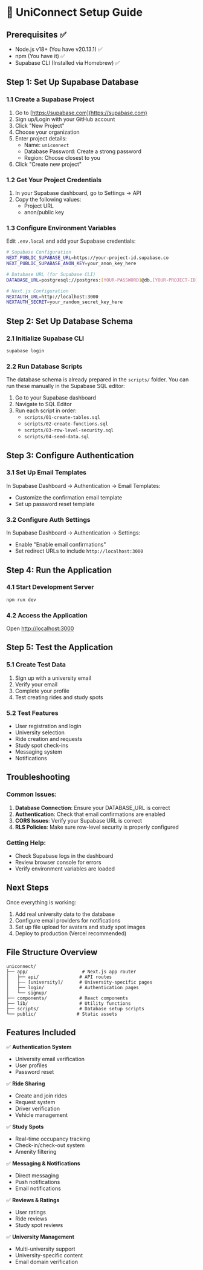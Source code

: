 # 🚀 UniConnect Setup Guide

## Prerequisites ✅
- Node.js v18+ (You have v20.13.1) ✅
- npm (You have it) ✅
- Supabase CLI (Installed via Homebrew) ✅

## Step 1: Set Up Supabase Database

### 1.1 Create a Supabase Project
1. Go to [https://supabase.com](https://supabase.com)
2. Sign up/Login with your GitHub account
3. Click "New Project"
4. Choose your organization
5. Enter project details:
   - Name: `uniconnect`
   - Database Password: Create a strong password
   - Region: Choose closest to you
6. Click "Create new project"

### 1.2 Get Your Project Credentials
1. In your Supabase dashboard, go to Settings → API
2. Copy the following values:
   - Project URL
   - anon/public key

### 1.3 Configure Environment Variables
Edit `.env.local` and add your Supabase credentials:

```bash
# Supabase Configuration
NEXT_PUBLIC_SUPABASE_URL=https://your-project-id.supabase.co
NEXT_PUBLIC_SUPABASE_ANON_KEY=your_anon_key_here

# Database URL (for Supabase CLI)
DATABASE_URL=postgresql://postgres:[YOUR-PASSWORD]@db.[YOUR-PROJECT-ID].supabase.co:5432/postgres

# Next.js Configuration
NEXTAUTH_URL=http://localhost:3000
NEXTAUTH_SECRET=your_random_secret_key_here
```

## Step 2: Set Up Database Schema

### 2.1 Initialize Supabase CLI
```bash
supabase login
```

### 2.2 Run Database Scripts
The database schema is already prepared in the `scripts/` folder. You can run these manually in the Supabase SQL editor:

1. Go to your Supabase dashboard
2. Navigate to SQL Editor
3. Run each script in order:
   - `scripts/01-create-tables.sql`
   - `scripts/02-create-functions.sql`
   - `scripts/03-row-level-security.sql`
   - `scripts/04-seed-data.sql`

## Step 3: Configure Authentication

### 3.1 Set Up Email Templates
In Supabase Dashboard → Authentication → Email Templates:
- Customize the confirmation email template
- Set up password reset template

### 3.2 Configure Auth Settings
In Supabase Dashboard → Authentication → Settings:
- Enable "Enable email confirmations"
- Set redirect URLs to include `http://localhost:3000`

## Step 4: Run the Application

### 4.1 Start Development Server
```bash
npm run dev
```

### 4.2 Access the Application
Open [http://localhost:3000](http://localhost:3000)

## Step 5: Test the Application

### 5.1 Create Test Data
1. Sign up with a university email
2. Verify your email
3. Complete your profile
4. Test creating rides and study spots

### 5.2 Test Features
- User registration and login
- University selection
- Ride creation and requests
- Study spot check-ins
- Messaging system
- Notifications

## Troubleshooting

### Common Issues:
1. **Database Connection**: Ensure your DATABASE_URL is correct
2. **Authentication**: Check that email confirmations are enabled
3. **CORS Issues**: Verify your Supabase URL is correct
4. **RLS Policies**: Make sure row-level security is properly configured

### Getting Help:
- Check Supabase logs in the dashboard
- Review browser console for errors
- Verify environment variables are loaded

## Next Steps

Once everything is working:
1. Add real university data to the database
2. Configure email providers for notifications
3. Set up file upload for avatars and study spot images
4. Deploy to production (Vercel recommended)

## File Structure Overview

```
uniconnect/
├── app/                    # Next.js app router
│   ├── api/               # API routes
│   ├── [university]/      # University-specific pages
│   ├── login/             # Authentication pages
│   └── signup/
├── components/            # React components
├── lib/                   # Utility functions
├── scripts/               # Database setup scripts
└── public/               # Static assets
```

## Features Included

✅ **Authentication System**
- University email verification
- User profiles
- Password reset

✅ **Ride Sharing**
- Create and join rides
- Request system
- Driver verification
- Vehicle management

✅ **Study Spots**
- Real-time occupancy tracking
- Check-in/check-out system
- Amenity filtering

✅ **Messaging & Notifications**
- Direct messaging
- Push notifications
- Email notifications

✅ **Reviews & Ratings**
- User ratings
- Ride reviews
- Study spot reviews

✅ **University Management**
- Multi-university support
- University-specific content
- Email domain verification 
